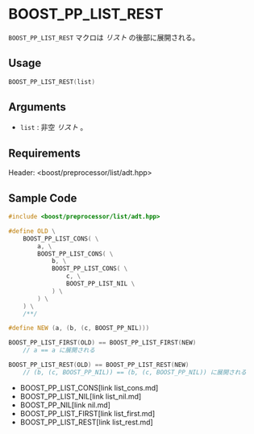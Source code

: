 # BOOST_PP_LIST_REST

`BOOST_PP_LIST_REST` マクロは *リスト* の後部に展開される。

## Usage

```cpp
BOOST_PP_LIST_REST(list)
```

## Arguments

- `list` :
	非空 *リスト* 。

## Requirements

Header: &lt;boost/preprocessor/list/adt.hpp&gt;

## Sample Code

```cpp
#include <boost/preprocessor/list/adt.hpp>

#define OLD \
	BOOST_PP_LIST_CONS( \
		a, \
		BOOST_PP_LIST_CONS( \
			b, \
			BOOST_PP_LIST_CONS( \
				c, \
				BOOST_PP_LIST_NIL \
			) \
		) \
	) \
	/**/

#define NEW (a, (b, (c, BOOST_PP_NIL)))

BOOST_PP_LIST_FIRST(OLD) == BOOST_PP_LIST_FIRST(NEW)
	// a == a に展開される

BOOST_PP_LIST_REST(OLD) == BOOST_PP_LIST_REST(NEW)
	// (b, (c, BOOST_PP_NIL)) == (b, (c, BOOST_PP_NIL)) に展開される
```
* BOOST_PP_LIST_CONS[link list_cons.md]
* BOOST_PP_LIST_NIL[link list_nil.md]
* BOOST_PP_NIL[link nil.md]
* BOOST_PP_LIST_FIRST[link list_first.md]
* BOOST_PP_LIST_REST[link list_rest.md]

